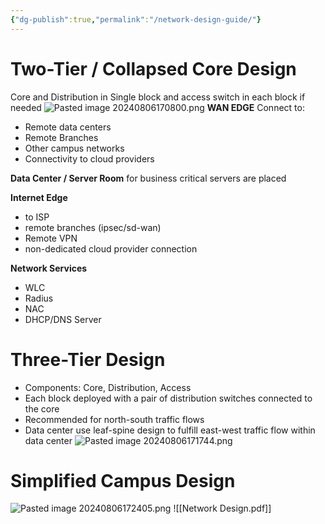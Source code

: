 ```yaml
---
{"dg-publish":true,"permalink":"/network-design-guide/"}
---
```


# Two-Tier / Collapsed Core Design
Core and Distribution in Single block
and access switch in each block if needed
![Pasted image 20240806170800.png](/img/user/Attachments/Pasted%20image%2020240806170800.png)
**WAN EDGE**
Connect to:
- Remote data centers
- Remote Branches
- Other campus networks
- Connectivity to cloud providers

**Data Center / Server Room**
for business critical servers are placed

**Internet Edge**
- to ISP
- remote branches (ipsec/sd-wan)
- Remote VPN
- non-dedicated cloud provider connection

**Network Services**
- WLC
- Radius
- NAC
- DHCP/DNS Server

# Three-Tier Design
- Components: Core, Distribution, Access
- Each block deployed with a pair of distribution switches connected to the core
- Recommended for north-south traffic flows
- Data center use leaf-spine design to fulfill east-west traffic flow within data center
![Pasted image 20240806171744.png](/img/user/Attachments/Pasted%20image%2020240806171744.png)

# Simplified Campus Design
![Pasted image 20240806172405.png](/img/user/Attachments/Pasted%20image%2020240806172405.png)
![[Network Design.pdf]]